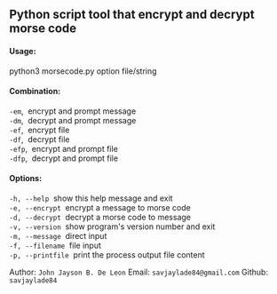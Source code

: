 ## Python script tool that encrypt and decrypt morse code

#### Usage:
python3 morsecode.py option file/string
#### Combination:
`-em`,&nbsp;&nbsp;encrypt and prompt message<br>
`-dm`,&nbsp;&nbsp;decrypt and prompt message<br>
`-ef`,&nbsp;&nbsp;encrypt file<br>
`-df`,&nbsp;&nbsp;decrypt file<br>
`-efp`,&nbsp;&nbsp;encrypt and prompt file<br>
`-dfp`,&nbsp;&nbsp;decrypt and prompt file<br>
#### Options:
  `-h, --help`&nbsp;&nbsp;show this help message and exit<br>
  `-e, --encrypt`&nbsp;&nbsp;encrypt a message to morse code<br>
  `-d, --decrypt`&nbsp;&nbsp;decrypt a morse code to message<br>
  `-v, --version`&nbsp;&nbsp;show program's version number and exit<br>
  `-m, --message`&nbsp;&nbsp;direct input<br>
  `-f, --filename`&nbsp;&nbsp;file input<br>
  `-p, --printfile`&nbsp;&nbsp;print the process output file content<br>

Author: `John Jayson B. De Leon`
Email: `savjaylade84@gmail.com`
Github: `savjaylade84`
